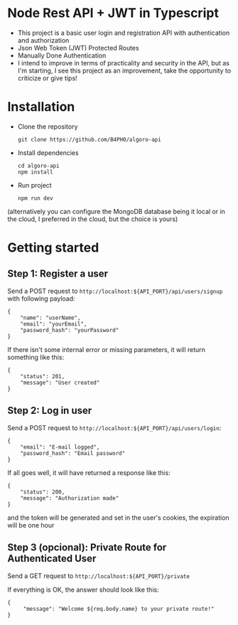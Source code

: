 # Node Rest API + JWT in Typescript
- This project is a basic user login and registration API with authentication and authorization
- Json Web Token (JWT) Protected Routes
- Manually Done Authentication
- I intend to improve in terms of practicality and security in the API, but as I'm starting, I see this project as an improvement, take the opportunity to criticize or give tips!

# Installation
- Clone the repository

    `git clone https://github.com/B4PH0/algoro-api`

- Install dependencies

    `cd algoro-api`\
    `npm install`

- Run project

    `npm run dev`


(alternatively you can configure the MongoDB database being it local or in the cloud, I preferred in the cloud, but the choice is yours)

# Getting started
## Step 1: Register a user
Send a POST request to `http://localhost:${API_PORT}/api/users/signup` with following payload:


```
{
    "name": "userName",
    "email": "yourEmail",
    "password_hash": "yourPassword"
}
```
If there isn't some internal error or missing parameters, it will return something like this:

```
{
    "status": 201,
    "message": "User created"
}
```

## Step 2: Log in user
Send a POST request to `http://localhost:${API_PORT}/api/users/login`:

```
{
    "email": "E-mail logged",
    "password_hash": "Email password"
}
```
If all goes well, it will have returned a response like this:

```
{
    "status": 200,
    "message": "Authorization made"
}
```
and the token will be generated and set in the user's cookies, the expiration will be one hour

## Step 3 (opcional): Private Route for Authenticated User
Send a GET request to `http://localhost:${API_PORT}/private`

If everything is OK, the answer should look like this:
```
{
     "message": "Welcome ${req.body.name} to your private route!"
}
```
